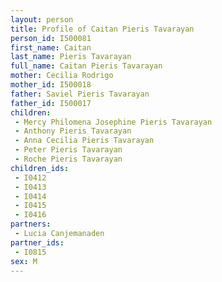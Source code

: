 ```yaml
---
layout: person
title: Profile of Caitan Pieris Tavarayan
person_id: I500081
first_name: Caitan
last_name: Pieris Tavarayan
full_name: Caitan Pieris Tavarayan
mother: Cecilia Rodrigo
mother_id: I500018
father: Saviel Pieris Tavarayan
father_id: I500017
children:
 - Mercy Philomena Josephine Pieris Tavarayan
 - Anthony Pieris Tavarayan
 - Anna Cecilia Pieris Tavarayan
 - Peter Pieris Tavarayan
 - Roche Pieris Tavarayan
children_ids:
 - I0412
 - I0413
 - I0414
 - I0415
 - I0416
partners:
 - Lucia Canjemanaden
partner_ids:
 - I0815
sex: M
---
```


